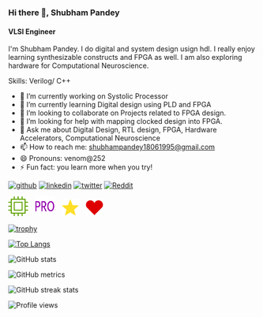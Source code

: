 ### Hi there 👋, Shubham Pandey
#### VLSI Engineer
I'm Shubham Pandey. I do digital and system design usign hdl. I really enjoy learning synthesizable constructs and FPGA as well. I am also exploring hardware for Computational Neuroscience.

Skills: Verilog/ C++ 

- 🔭 I’m currently working on Systolic Processor 
- 🌱 I’m currently learning Digital design using PLD and FPGA 
- 👯 I’m looking to collaborate on Projects related to FPGA design. 
- 🤔 I’m looking for help with mapping clocked design into FPGA.  
- 💬 Ask me about Digital Design, RTL design, FPGA, Hardware Accelerators, Computational Neuroscience 
- 📫 How to reach me: shubhampandey18061995@gmail.com 
- 😄 Pronouns: venom@252 
- ⚡ Fun fact: you learn more when you try! 


[<img src='https://cdn.jsdelivr.net/npm/simple-icons@3.0.1/icons/github.svg' alt='github' height='40'>](https://github.com/spdy1895)  [<img src='https://cdn.jsdelivr.net/npm/simple-icons@3.0.1/icons/linkedin.svg' alt='linkedin' height='40'>](https://www.linkedin.com/in/shubham-pandey-spdy1895/)  [<img src='https://cdn.jsdelivr.net/npm/simple-icons@3.0.1/icons/twitter.svg' alt='twitter' height='40'>](https://twitter.com/@its_Shubhampdy)  [<img src='https://cdn.jsdelivr.net/npm/simple-icons@3.0.1/icons/reddit.svg' alt='Reddit' height='40'>](https://www.reddit.com/user/shubh_695)  

<a href='https://docs.github.com/en/developers'><img src='https://raw.githubusercontent.com/acervenky/animated-github-badges/master/assets/devbadge.gif' width='40' height='40'></a> <a href='https://github.com/pricing'><img src='https://raw.githubusercontent.com/acervenky/animated-github-badges/master/assets/pro.gif' width='40' height='40'></a> <a href='https://stars.github.com/'><img src='https://raw.githubusercontent.com/acervenky/animated-github-badges/master/assets/starbadge.gif' width='35' height='35'></a> <a href='https://docs.github.com/en/github/supporting-the-open-source-community-with-github-sponsors'><img src='https://raw.githubusercontent.com/acervenky/animated-github-badges/master/assets/sponsorbadge.gif' width='35' height='35'></a> 

[![trophy](https://github-profile-trophy.vercel.app/?username=spdy1895)](https://github.com/ryo-ma/github-profile-trophy)

[![Top Langs](https://github-readme-stats.vercel.app/api/top-langs/?username=spdy1895)](https://github.com/anuraghazra/github-readme-stats)

![GitHub stats](https://github-readme-stats.vercel.app/api?username=spdy1895&show_icons=true)  

![GitHub metrics](https://metrics.lecoq.io/spdy1895)  

![GitHub streak stats](https://github-readme-streak-stats.herokuapp.com/?user=spdy1895)  

![Profile views](https://gpvc.arturio.dev/spdy1895)  
